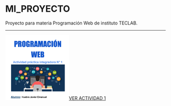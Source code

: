 # MI_PROYECTO
Proyecto para materia Programación Web de instituto TECLAB.
<hr>
<a href="https://drive.google.com/file/d/1tgmHo3C_tU4ZwqXIH0L-f3_8R3eL8fED/view?usp=sharing"><img width="200px" src="./assets/img/API1.PNG"/>VER ACTIVIDAD 1</a>
